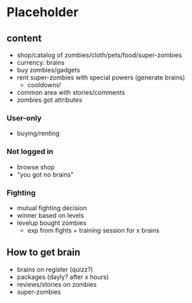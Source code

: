 # Placeholder
## content
- shop/catalog of zombies/cloth/pets/food/super-zombies
- currency: brains
- buy zombies/gadgets
- rent super-zombies with special powers (generate brains)
  - cooldowns!
- common area with stories/comments
- zombies got attributes


### User-only
- buying/renting


### Not logged in
- browse shop
- "you got no brains"

### Fighting
- mutual fighting decision
- winner based on levels
- levelup bought zombies
  - exp from fights + training session for x brains


## How to get brain
- brains on register (quizz?)
- packages (dayly? after x hours)
- reviews/stories on zombies
- super-zombies
